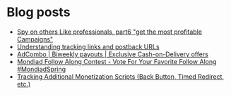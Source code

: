 # Blog posts
<!-- BLOG-POST-LIST:START -->
- [Spy on others Like professionals, part6 &quot;get the most profitable Campaigns&quot;](https://afflift.com/f/threads/spy-on-others-like-professionals-part6-get-the-most-profitable-campaigns.10625/)
- [Understanding tracking links and postback URLs](https://afflift.com/f/threads/understanding-tracking-links-and-postback-urls.3255/)
- [AdCombo | Biweekly payouts | Exclusive Cash-on-Delivery offers](https://afflift.com/f/threads/adcombo-biweekly-payouts-exclusive-cash-on-delivery-offers.3509/)
- [Mondiad Follow Along Contest - Vote For Your Favorite Follow Along #MondiadSpring](https://afflift.com/f/threads/mondiad-follow-along-contest-vote-for-your-favorite-follow-along-mondiadspring.10592/)
- [Tracking Additional Monetization Scripts &lpar;Back Button, Timed Redirect, etc.&rpar;](https://afflift.com/f/threads/tracking-additional-monetization-scripts-back-button-timed-redirect-etc.5121/)
<!-- BLOG-POST-LIST:END -->
